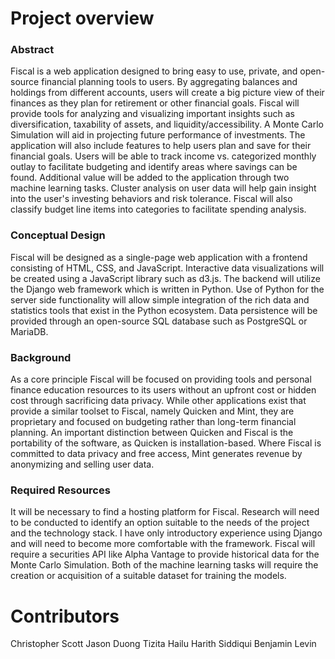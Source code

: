 # Project overview

### Abstract
Fiscal is a web application designed to bring easy to use, private, and open-source financial planning tools to users.  By aggregating balances and holdings from different accounts, users will create a big picture view of their finances as they plan for retirement or other financial goals.  Fiscal will provide tools for analyzing and visualizing important insights such as diversification, taxability of assets, and liquidity/accessibility.  A Monte Carlo Simulation will aid in projecting future performance of investments. The application will also include features to help users plan and save for their financial goals. Users will be able to track income vs. categorized monthly outlay to facilitate budgeting and identify areas where savings can be found.  Additional value will be added to the application through two machine learning tasks.  Cluster analysis on user data will help gain insight into the user's investing behaviors and risk tolerance.  Fiscal will also classify budget line items into categories to facilitate spending analysis.

### Conceptual Design
Fiscal will be designed as a single-page web application with a frontend consisting of HTML, CSS, and JavaScript.  Interactive data visualizations will be created using a JavaScript library such as d3.js.  The backend will utilize the Django web framework which is written in Python.  Use of Python for the server side functionality will allow simple integration of the rich data and statistics tools that exist in the Python ecosystem.  Data persistence will be provided through an open-source SQL database such as PostgreSQL or MariaDB.

### Background
As a core principle Fiscal will be focused on providing tools and personal finance education resources to its users without an upfront cost or hidden cost through sacrificing data privacy.  While other applications exist that provide a similar toolset to Fiscal, namely Quicken and Mint, they are proprietary and focused on budgeting rather than long-term financial planning.  An important distinction between Quicken and Fiscal is the portability of the software, as Quicken is installation-based.  Where Fiscal is committed to data privacy and free access, Mint generates revenue by anonymizing and selling user data.

### Required Resources
It will be necessary to find a hosting platform for Fiscal.  Research will need to be conducted to identify an option suitable to the needs of the project and the technology stack.  I have only introductory experience using Django and will need to become more comfortable with the framework.  Fiscal will require a securities API like Alpha Vantage to provide historical data for the Monte Carlo Simulation.  Both of the machine learning tasks will require the creation or acquisition of a suitable dataset for training the models.

# Contributors
Christopher Scott
Jason Duong
Tizita Hailu
Harith Siddiqui
Benjamin Levin

